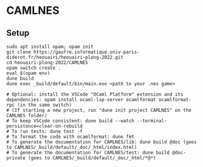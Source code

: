 # CAMLNES

## Setup
    sudo apt install opam; opam init
    git clone https://gaufre.informatique.univ-paris-diderot.fr/heouairi/heouairi-plong-2022.git
    cd heouairi-plong-2022/CAMLNES
    opam switch create .
    eval $(opam env)
    dune build
    dune exec _build/default/bin/main.exe <path to your .nes game>

    # Optional: install the VSCode "OCaml Platform" extension and its dependencies: opam install ocaml-lsp-server ocamlformat ocamlformat-rpc (in the same switch)
    # (If starting a new project, run "dune init project CAMLNES" on the CAMLNES folder)
    # To keep VSCode consistent: dune build --watch --terminal-persistence=clear-on-rebuild
    # To run tests: dune test -f
    # To format the code with ocamlformat: dune fmt
    # To generate the documentation for CAMLNES/lib: dune build @doc (goes to CAMLNES/_build/default/_doc/_html/index.html)
    # To generate the documentation for CAMLNES/test: dune build @doc-private (goes to CAMLNES/_build/default/_doc/_html/*@*)
